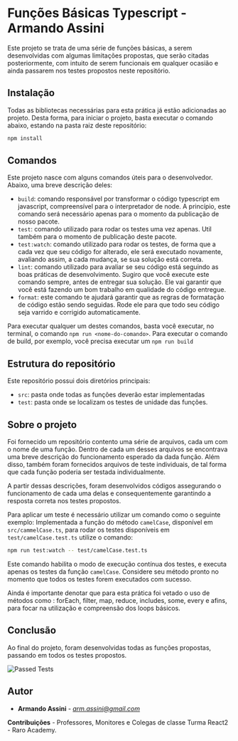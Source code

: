 # Funções Básicas Typescript - Armando Assini

Este projeto se trata de uma série de funções básicas, a serem desenvolvidas com algumas limitações propostas, que serão citadas posteriormente, com intuito de serem funcionais em qualquer ocasião e ainda passarem nos testes propostos neste repositório.

## Instalação

Todas as bibliotecas necessárias para esta prática já estão adicionadas ao projeto. Desta forma, para iniciar o projeto, basta executar o comando abaixo, estando na pasta raiz deste repositório:

```sh
npm install
```

## Comandos

Este projeto nasce com alguns comandos úteis para o desenvolvedor. Abaixo, uma breve descrição deles:

- `build`: comando responsável por transformar o código typescript em javascript, compreensível para o interpretador de node. A princípio, este comando será necessário apenas para o momento da publicação de nosso pacote.
- `test`: comando utilizado para rodar os testes uma vez apenas. Util também para o momento de publicação deste pacote. 
- `test:watch`: comando utilizado para rodar os testes, de forma que a cada vez que seu código for alterado, ele será executado novamente, avaliando assim, a cada mudança, se sua solução está correta.
- `lint`: comando utilizado para avaliar se seu código está seguindo as boas práticas de desenvolvimento. Sugiro que você execute este comando sempre, antes de entregar sua solução. Ele vai garantir que você está fazendo um bom trabalho em qualidade do código entregue.
- `format`: este comando te ajudará garantir que as regras de formatação de código estão sendo seguidas. Rode ele para que todo seu código seja varrido e corrigido automaticamente.

Para executar qualquer um destes comandos, basta você executar, no terminal, o comando `npm run <nome-do-comando>`. Para executar o comando de build, por exemplo, você precisa executar um `npm run build`

## Estrutura do repositório

Este repositório possui dois diretórios principais: 
- `src`: pasta onde todas as funções deverão estar implementadas
- `test`: pasta onde se localizam os testes de unidade das funções.

## Sobre o projeto

Foi fornecido um repositório contento uma série de arquivos, cada um com o nome de uma função. Dentro de cada um desses arquivos se encontrava uma breve descrição do funcionamento esperado da dada função. Além disso, também foram fornecidos arquivos de teste individuais, de tal forma que cada função poderia ser testada individualmente.

A partir dessas descrições, foram desenvolvidos códigos assegurando o funcionamento de cada uma delas e consequentemente garantindo a resposta correta nos testes propostos.

Para aplicar um teste é necessário utilizar um comando como o seguinte exemplo: Implementada a função do método `camelCase`, disponível em `src/cammelCase.ts`, para rodar os testes disponíveis em `test/camelCase.test.ts` utilize o comando:

```bash
npm run test:watch -- test/camelCase.test.ts
```

Este comando habilita o modo de execução contínua dos testes, e executa apenas os testes da função `camelCase`. Considere seu método pronto no momento que todos os testes forem executados com sucesso.

Ainda é importante denotar que para esta prática foi vetado o uso de métodos como : forEach, filter, map, reduce, includes, some, every e afins, para focar na utilização e compreensão dos loops básicos.

## Conclusão

Ao final do projeto, foram desenvolvidas todas as funções propostas, passando em todos os testes propostos.
  
![Passed Tests](https://github.com/dolaumzim/misc-functions/assets/66185784/b6f1262e-0922-4649-aea8-66e9c9596469)

## Autor

  - **Armando Assini** - *arm.assini@gmail.com*

**Contribuições** - Professores, Monitores e Colegas de classe Turma React2 - Raro Academy.

